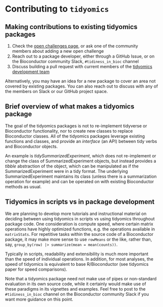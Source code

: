 # Contributing to `tidyomics`

## Making contributions to existing tidyomics packages

1. Check the [open challenges page](https://github.com/orgs/tidyomics/projects/1), 
   or ask one of the community members about adding a new open
   challenge
2. Reach out to a package developer, either through a GitHub Issue, or
   on the Bioconductor community Slack, `#tidiness_in_bioc` channel
3. Discuss building a pull request with current members of the 
   [tidyomics development team](https://github.com/orgs/tidyomics/people)

Alternatively, you may have an idea for a new package to cover an area
not covered by existing packages. You can also reach out to discuss
with any of the members on Slack or our GitHub project space.

## Brief overview of what makes a tidyomics package

The goal of the tidyomics packages is not to re-implement tidyverse or
Bioconductor functionality, nor to create new classes to replace
Bioconductor classes. All of the tidyomics packages leverage existing
functions and classes, and provide an _interface_ (an API)
between tidy verbs and Bioconductor objects.

An example is *tidySummarizedExperiment*, which does not re-implement
or change the class of SummarizedExperiment objects, but instead
provides a *tibble* abstraction of the object, which can be
manipulated as if the SummarizedExperiment were in a tidy format. The
underlying SummarizedExperiment maintains its class (unless there is a
summarization operation for example) and can be operated on with
existing Bioconductor methods as usual.

## Tidyomics in scripts vs in package development

We are planning to develop more tutorials and instructional material
on deciding between using tidyomics in scripts vs using tidyomics
throughout package code. One consideration is compute speed, where
certain matrix operations have highly optimized functions, e.g. the
operations available in `matrixStats`. For repetitive tasks within the
source code of a Bioconductor package, it may make more sense to use
`rowMeans` or the like, rather than, say,
`group_by(row) |> summarize(mean = mean(counts))`. 

Typically in scripts, readability and extensibility is much more
important than the speed of individual operations. In addition, for
most analyses, the speed of tidyomics is equivalent to base
R/Bioconductor (see tidyomics paper for speed comparisons).
 
Note that a tidyomics package need not make use of pipes or
non-standard evaluation in its own source code, while it certainly
would make use of these paradigms in its vignettes and examples. Feel
free to post to the `#tidiness_in_bioc` channel on the Bioconductor
community Slack if you want more guidance on this point.
